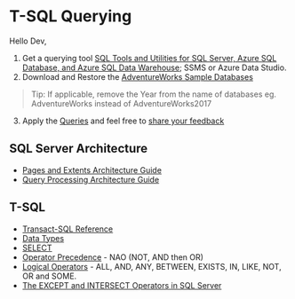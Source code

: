 # T-SQL Querying

Hello Dev, 

1. Get a querying tool [SQL Tools and Utilities for SQL Server, Azure SQL Database, and Azure SQL Data Warehouse](https://docs.microsoft.com/en-us/sql/tools/overview-sql-tools?view=sql-server-2017); SSMS or Azure Data Studio.
2. Download and Restore the [AdventureWorks Sample Databases](https://github.com/NajiElKotob/T-SQL_Querying/blob/master/Sample%20Databases.md)
> Tip: If applicable, remove the Year from the name of databases eg. AdventureWorks instead of AdventureWorks2017
3. Apply the [Queries](https://github.com/NajiElKotob/T-SQL_Querying/blob/master/Querying-AdventureWorks.sql) and feel free to [share your feedback](https://github.com/NajiElKotob/T-SQL_Querying/issues)

## SQL Server Architecture
* [Pages and Extents Architecture Guide](https://docs.microsoft.com/en-us/sql/relational-databases/pages-and-extents-architecture-guide)
* [Query Processing Architecture Guide](https://docs.microsoft.com/en-us/sql/relational-databases/query-processing-architecture-guide)

## T-SQL 
* [Transact-SQL Reference](https://docs.microsoft.com/en-us/sql/t-sql/language-reference?view=sql-server-2017)
* [Data Types](https://docs.microsoft.com/en-us/sql/t-sql/data-types/data-types-transact-sql)
* [SELECT](https://docs.microsoft.com/en-us/sql/t-sql/queries/select-transact-sql)
* [Operator Precedence](https://docs.microsoft.com/en-us/sql/t-sql/language-elements/operator-precedence-transact-sql?view=sql-server-2017) - NAO (NOT, AND then OR)
* [Logical Operators](https://docs.microsoft.com/en-us/sql/t-sql/language-elements/logical-operators-transact-sql) - ALL, AND, ANY, BETWEEN, EXISTS, IN, LIKE, NOT, OR and SOME.
* [The EXCEPT and INTERSECT Operators in SQL Server](https://www.red-gate.com/simple-talk/sql/performance/the-except-and-intersect-operators-in-sql-server/)
